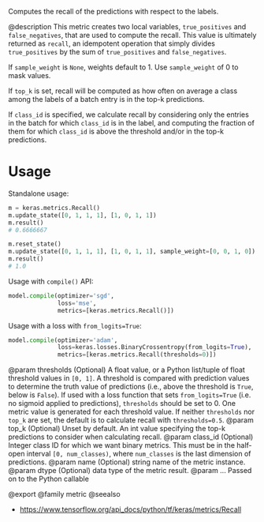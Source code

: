 Computes the recall of the predictions with respect to the labels.

@description
This metric creates two local variables, `true_positives` and
`false_negatives`, that are used to compute the recall. This value is
ultimately returned as `recall`, an idempotent operation that simply divides
`true_positives` by the sum of `true_positives` and `false_negatives`.

If `sample_weight` is `None`, weights default to 1.
Use `sample_weight` of 0 to mask values.

If `top_k` is set, recall will be computed as how often on average a class
among the labels of a batch entry is in the top-k predictions.

If `class_id` is specified, we calculate recall by considering only the
entries in the batch for which `class_id` is in the label, and computing the
fraction of them for which `class_id` is above the threshold and/or in the
top-k predictions.

# Usage
Standalone usage:

```python
m = keras.metrics.Recall()
m.update_state([0, 1, 1, 1], [1, 0, 1, 1])
m.result()
# 0.6666667
```

```python
m.reset_state()
m.update_state([0, 1, 1, 1], [1, 0, 1, 1], sample_weight=[0, 0, 1, 0])
m.result()
# 1.0
```

Usage with `compile()` API:

```python
model.compile(optimizer='sgd',
              loss='mse',
              metrics=[keras.metrics.Recall()])
```

Usage with a loss with `from_logits=True`:

```python
model.compile(optimizer='adam',
              loss=keras.losses.BinaryCrossentropy(from_logits=True),
              metrics=[keras.metrics.Recall(thresholds=0)])
```

@param thresholds (Optional) A float value, or a Python list/tuple of float
    threshold values in `[0, 1]`. A threshold is compared with
    prediction values to determine the truth value of predictions (i.e.,
    above the threshold is `True`, below is `False`). If used with a
    loss function that sets `from_logits=True` (i.e. no sigmoid
    applied to predictions), `thresholds` should be set to 0.
    One metric value is generated for each threshold value.
    If neither `thresholds` nor `top_k` are set,
    the default is to calculate recall with `thresholds=0.5`.
@param top_k (Optional) Unset by default. An int value specifying the top-k
    predictions to consider when calculating recall.
@param class_id (Optional) Integer class ID for which we want binary metrics.
    This must be in the half-open interval `[0, num_classes)`, where
    `num_classes` is the last dimension of predictions.
@param name (Optional) string name of the metric instance.
@param dtype (Optional) data type of the metric result.
@param ... Passed on to the Python callable

@export
@family metric
@seealso
+ <https://www.tensorflow.org/api_docs/python/tf/keras/metrics/Recall>

